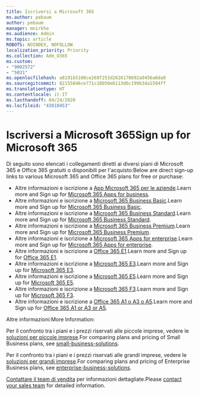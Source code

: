 ```yaml
---
title: Iscriversi a Microsoft 365
ms.author: pebaum
author: pebaum
manager: mnirkhe
ms.audience: Admin
ms.topic: article
ROBOTS: NOINDEX, NOFOLLOW
localization_priority: Priority
ms.collection: Adm_O365
ms.custom:
- "9002572"
- "5031"
ms.openlocfilehash: a8191b5108ce269f253d2626170692a9456a6da0
ms.sourcegitcommit: 82155846ce771c18050e6113d6c199b34a1504ff
ms.translationtype: HT
ms.contentlocale: it-IT
ms.lasthandoff: 04/24/2020
ms.locfileid: "43810453"
---
```

# <a name="sign-up-for-microsoft-365"></a><span data-ttu-id="51415-102">Iscriversi a Microsoft 365</span><span class="sxs-lookup"><span data-stu-id="51415-102">Sign up for Microsoft 365</span></span>

<span data-ttu-id="51415-103">Di seguito sono elencati i collegamenti diretti ai diversi piani di Microsoft 365 e Office 365 gratuiti o disponibili per l'acquisto:</span><span class="sxs-lookup"><span data-stu-id="51415-103">Below are direct sign-up links to various Microsoft 365 and Office 365 plans for free or purchase:</span></span>

- <span data-ttu-id="51415-104">Altre informazioni e iscrizione a [App Microsoft 365 per le aziende](https://products.office.com/business/office-365-business?activetab=pivot%3aoverviewtab).</span><span class="sxs-lookup"><span data-stu-id="51415-104">Learn more and Sign up for [Microsoft 365 Apps for business](https://products.office.com/business/office-365-business?activetab=pivot%3aoverviewtab).</span></span>
- <span data-ttu-id="51415-105">Altre informazioni e iscrizione a [Microsoft 365 Business Basic](https://products.office.com/business/office-365-business-essentials?activetab=pivot%3aoverviewtab).</span><span class="sxs-lookup"><span data-stu-id="51415-105">Learn more and Sign up for [Microsoft 365 Business Basic](https://products.office.com/business/office-365-business-essentials?activetab=pivot%3aoverviewtab).</span></span>
- <span data-ttu-id="51415-106">Altre informazioni e iscrizione a [Microsoft 365 Business Standard](https://products.office.com/business/office-365-business-premium?activetab=pivot%3aoverviewtab).</span><span class="sxs-lookup"><span data-stu-id="51415-106">Learn more and Sign up for [Microsoft 365 Business Standard](https://products.office.com/business/office-365-business-premium?activetab=pivot%3aoverviewtab).</span></span>
- <span data-ttu-id="51415-107">Altre informazioni e iscrizione a [Microsoft 365 Business Premium](https://www.microsoft.com/microsoft-365/business/microsoft-365-business?activetab=pivot%3aoverviewtab).</span><span class="sxs-lookup"><span data-stu-id="51415-107">Learn more and Sign up for [Microsoft 365 Business Premium](https://www.microsoft.com/microsoft-365/business/microsoft-365-business?activetab=pivot%3aoverviewtab).</span></span>
- <span data-ttu-id="51415-108">Altre informazioni e iscrizione a [Microsoft 365 Apps for enterprise](https://products.office.com/business/office-365-proplus-product?activetab=pivot%3aoverviewtab).</span><span class="sxs-lookup"><span data-stu-id="51415-108">Learn more and Sign up for [Microsoft 365 Apps for enterprise](https://products.office.com/business/office-365-proplus-product?activetab=pivot%3aoverviewtab).</span></span>
- <span data-ttu-id="51415-109">Altre informazioni e iscrizione a [Office 365 E1](https://www.microsoft.com/microsoft-365/business/office-365-enterprise-e1-business-software?activetab=pivot:overviewtab).</span><span class="sxs-lookup"><span data-stu-id="51415-109">Learn more and Sign up for [Office 365 E1](https://www.microsoft.com/microsoft-365/business/office-365-enterprise-e1-business-software?activetab=pivot:overviewtab).</span></span>
- <span data-ttu-id="51415-110">Altre informazioni e iscrizione a [Microsoft 365 E3](https://www.microsoft.com/microsoft-365/enterprise-e3-business-software).</span><span class="sxs-lookup"><span data-stu-id="51415-110">Learn more and Sign up for [Microsoft 365 E3](https://www.microsoft.com/microsoft-365/enterprise-e3-business-software).</span></span>
- <span data-ttu-id="51415-111">Altre informazioni e iscrizione a [Microsoft 365 E5](https://www.microsoft.com/microsoft-365/enterprise-e5-business-software?activetab=pivot%3aoverviewtab).</span><span class="sxs-lookup"><span data-stu-id="51415-111">Learn more and Sign up for [Microsoft 365 E5](https://www.microsoft.com/microsoft-365/enterprise-e5-business-software?activetab=pivot%3aoverviewtab).</span></span>
- <span data-ttu-id="51415-112">Altre informazioni e iscrizione a [Microsoft 365 F3](https://www.microsoft.com/microsoft-365/microsoft-365-enterprise-f3?activetab=pivot%3aoverviewtab).</span><span class="sxs-lookup"><span data-stu-id="51415-112">Learn more and Sign up for [Microsoft 365 F3](https://www.microsoft.com/microsoft-365/microsoft-365-enterprise-f3?activetab=pivot%3aoverviewtab).</span></span>
- <span data-ttu-id="51415-113">Altre informazioni e iscrizione a [Office 365 A1 o A3 o A5](https://www.microsoft.com/microsoft-365/academic/compare-office-365-education-plans?activetab=tab:primaryr1).</span><span class="sxs-lookup"><span data-stu-id="51415-113">Learn more and Sign up for [Office 365 A1 or A3 or A5](https://www.microsoft.com/microsoft-365/academic/compare-office-365-education-plans?activetab=tab:primaryr1).</span></span>

<span data-ttu-id="51415-114">Altre informazioni:</span><span class="sxs-lookup"><span data-stu-id="51415-114">More Information:</span></span>

<span data-ttu-id="51415-115">Per il confronto tra i piani e i prezzi riservati alle piccole imprese, vedere le [soluzioni per piccole imprese](https://products.office.com/business/small-business-solutions#office-ContentAreaHeadingTemplate-1cuvapm).</span><span class="sxs-lookup"><span data-stu-id="51415-115">For comparing plans and pricing of Small Business plans, see [small-business-solutions](https://products.office.com/business/small-business-solutions#office-ContentAreaHeadingTemplate-1cuvapm).</span></span>

<span data-ttu-id="51415-116">Per il confronto tra i piani e i prezzi riservati alle grandi imprese, vedere le [soluzioni per grandi imprese](https://www.microsoft.com/microsoft-365/business/compare-more-office-365-for-business-plans).</span><span class="sxs-lookup"><span data-stu-id="51415-116">For comparing plans and pricing of Enterprise Business plans, see [enterprise-business-solutions](https://www.microsoft.com/microsoft-365/business/compare-more-office-365-for-business-plans).</span></span>

<span data-ttu-id="51415-117">[Contattare il team di vendita](https://go.microsoft.com/fwlink/?linkid=2127718) per informazioni dettagliate.</span><span class="sxs-lookup"><span data-stu-id="51415-117">Please [contact your sales team](https://go.microsoft.com/fwlink/?linkid=2127718) for detailed information.</span></span>
